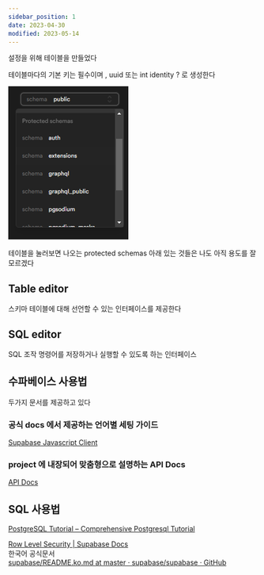 ```yaml
---
sidebar_position: 1
date: 2023-04-30
modified: 2023-05-14
---
```


설정을 위해 테이블을 만들었다

테이블마다의 기본 키는 필수이며 , uuid 또는 int identity ? 로 생성한다

![](file/first%20start.png)

테이블을 눌러보면 나오는 protected schemas 아래 있는 것들은 나도 아직 용도를 잘 모르겠다

## Table editor

스키마 테이블에 대해 선언할 수 있는 인터페이스를 제공한다

## SQL editor

SQL 조작 명령어를 저장하거나 실행할 수 있도록 하는 인터페이스

## 수파베이스 사용법

두가지 문서를 제공하고 있다

### 공식 docs 에서 제공하는 언어별 세팅 가이드

[Supabase Javascript Client](https://supabase.com/docs/reference/javascript/initializing)

### project 에 내장되어 맞춤형으로 설명하는 API Docs

[API Docs](https://app.supabase.com/project/dblntvvagfqxjblwlfxt/api?page=auth)

## SQL 사용법

[PostgreSQL Tutorial – Comprehensive Postgresql Tutorial](https://www.postgresqltutorial.com/)

[Row Level Security | Supabase Docs](https://supabase.com/docs/guides/auth/row-level-security)  
한국어 공식문서  
[supabase/README.ko.md at master · supabase/supabase · GitHub](https://github.com/supabase/supabase/blob/master/i18n/README.ko)
